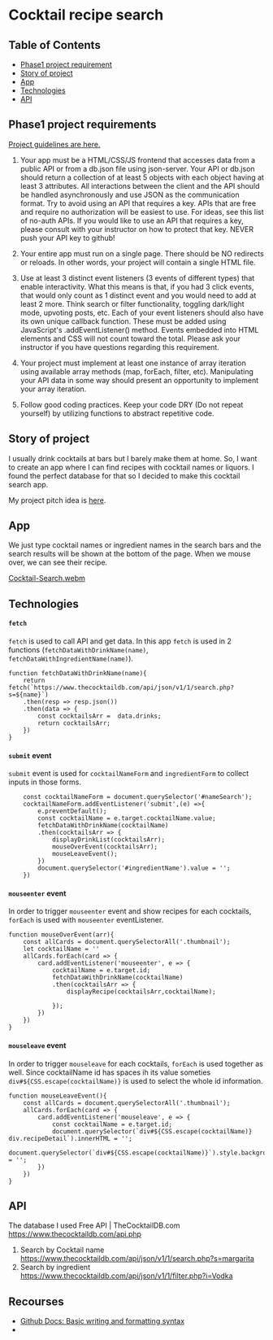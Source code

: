 # Cocktail recipe search

## Table of Contents
* [Phase1 project requirement](#phase1-project-requirements)
* [Story of project](#story-of-project)
* [App](#app) 
* [Technologies](#technologies)
* [API](#api)
  
## Phase1 project requirements

[Project guidelines are here. ](https://github.com/learn-co-curriculum/phase-1-javascript-project-mode)

1. Your app must be a HTML/CSS/JS frontend that accesses data from a public API or from a db.json file using json-server. Your API or db.json should return a collection of at least 5 objects with each object having at least 3 attributes. All interactions between the client and the API should be handled asynchronously and use JSON as the communication format. Try to avoid using an API that requires a key. APIs that are free and require no authorization will be easiest to use. For ideas, see this list of no-auth APIs. If you would like to use an API that requires a key, please consult with your instructor on how to protect that key. NEVER push your API key to github!

2. Your entire app must run on a single page. There should be NO redirects or reloads. In other words, your project will contain a single HTML file.

3. Use at least 3 distinct event listeners (3 events of different types) that enable interactivity. What this means is that, if you had 3 click events, that would only count as 1 distinct event and you would need to add at least 2 more. Think search or filter functionality, toggling dark/light mode, upvoting posts, etc. Each of your event listeners should also have its own unique callback function. These must be added using JavaScript's .addEventListener() method. Events embedded into HTML elements and CSS will not count toward the total. Please ask your instructor if you have questions regarding this requirement.

4. Your project must implement at least one instance of array iteration using available array methods (map, forEach, filter, etc). Manipulating your API data in some way should present an opportunity to implement your array iteration.

5. Follow good coding practices. Keep your code DRY (Do not repeat yourself) by utilizing functions to abstract repetitive code.


## Story of project
I usually drink cocktails at bars but I barely make them at home.  So, I want to create an app where I can find recipes with cocktail names or liquors.  I found the perfect database for that so I decided to make this cocktail search app. 

My project pitch idea is [here](
https://docs.google.com/document/d/1649pE2qsDGcOcG1GSTfLSDCm577GFykwjH1H5BYZhhI/edit?usp=sharing).

## App
We just type cocktail names or ingredient names in the search bars and the search results will be shown at the bottom of the page.  When we mouse over, we can see their recipe.

[Cocktail-Search.webm](https://github.com/RumiYo/phase-1-project/assets/131638126/98aa7035-7c0e-4607-900d-fbf422829612)


## Technologies
#### `fetch`
`fetch` is used to call API and get data.  In this app `fetch` is used in 2 functions (`fetchDataWithDrinkName(name)`, `fetchDataWithIngredientName(name)`).  
```
function fetchDataWithDrinkName(name){
    return fetch(`https://www.thecocktaildb.com/api/json/v1/1/search.php?s=${name}`)
    .then(resp => resp.json())
    .then(data => {
        const cocktailsArr =  data.drinks;
        return cocktailsArr;
    })
}
```


#### `submit` event
`submit` event is used for `cocktailNameForm` and `ingredientForm` to collect inputs in those forms.
```
    const cocktailNameForm = document.querySelector('#nameSearch');
    cocktailNameForm.addEventListener('submit',(e) =>{
        e.preventDefault();
        const cocktailName = e.target.cocktailName.value;
        fetchDataWithDrinkName(cocktailName)
        .then(cocktailsArr => {
            displayDrinkList(cocktailsArr);
            mouseOverEvent(cocktailsArr);
            mouseLeaveEvent();
        })       
        document.querySelector('#ingredientName').value = '';
    })
```

#### `mouseenter` event
In order to trigger `mouseenter` event and show recipes for each cocktails, `forEach` is used with `mouseenter` eventListener.
```
function mouseOverEvent(arr){
    const allCards = document.querySelectorAll('.thumbnail');
    let cocktailName = ''
    allCards.forEach(card => {
        card.addEventListener('mouseenter', e => {
            cocktailName = e.target.id;
            fetchDataWithDrinkName(cocktailName)
            .then(cocktailsArr => {
                displayRecipe(cocktailsArr,cocktailName);

            });
        })
    })
}
```

#### `mouseleave` event
In order to trigger `mouseleave` for each cocktails, `forEach` is used together as well. Since cocktailName id has spaces ih its value someties `div#${CSS.escape(cocktailName)}` is used to select the whole id information. 
```
function mouseLeaveEvent(){
    const allCards = document.querySelectorAll('.thumbnail');
    allCards.forEach(card => {
        card.addEventListener('mouseleave', e => {
            const cocktailName = e.target.id;
            document.querySelector(`div#${CSS.escape(cocktailName)} div.recipeDetail`).innerHTML = '';
            document.querySelector(`div#${CSS.escape(cocktailName)}`).style.background = '';
        })
    })  
}
```

## API
The database I used
Free API | TheCocktailDB.com  https://www.thecocktaildb.com/api.php

1. Search by Cocktail name  https://www.thecocktaildb.com/api/json/v1/1/search.php?s=margarita
2. Search by ingredient  https://www.thecocktaildb.com/api/json/v1/1/filter.php?i=Vodka

## Recourses 
* [Github Docs: Basic writing and formatting syntax](https://docs.github.com/en/get-started/writing-on-github/getting-started-with-writing-and-formatting-on-github/basic-writing-and-formatting-syntax)
* 
